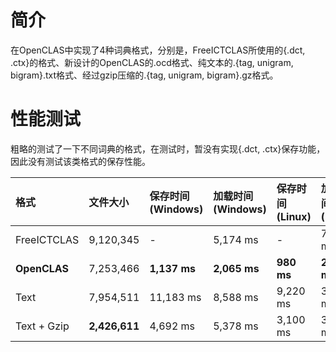 # 简介 #

在OpenCLAS中实现了4种词典格式，分别是，FreeICTCLAS所使用的{.dct, .ctx}的格式、新设计的OpenCLAS的.ocd格式、纯文本的.{tag, unigram, bigram}.txt格式、经过gzip压缩的.{tag, unigram, bigram}.gz格式。

# 性能测试 #

粗略的测试了一下不同词典的格式，在测试时，暂没有实现{.dct, .ctx}保存功能，因此没有测试该类格式的保存性能。

| **格式** | **文件大小** | **保存时间 (Windows)** | **加载时间 (Windows)** | **保存时间 (Linux)** | **加载时间 (Linux)** |
|:-------|:---------|:-------------------|:-------------------|:-----------------|:-----------------|
|FreeICTCLAS|9,120,345 | -                  |5,174 ms            | -                |7,550 ms          |
| **OpenCLAS** |7,253,466 | **1,137 ms**       | **2,065 ms**       | **980 ms**       | **2,650 ms**     |
|Text    |7,954,511 |11,183 ms           |8,588 ms            |9,220 ms          |3,230 ms          |
|Text + Gzip| **2,426,611** |4,692 ms            |5,378 ms            |3,100 ms          |3,300 ms          |